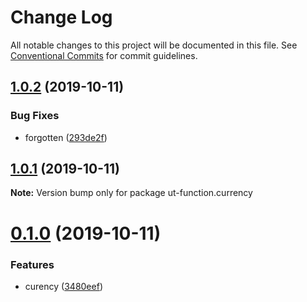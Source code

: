 # Change Log

All notable changes to this project will be documented in this file.
See [Conventional Commits](https://conventionalcommits.org) for commit guidelines.

## [1.0.2](https://github.com/softwaregroup-bg/ut-function/compare/ut-function.currency@1.0.1...ut-function.currency@1.0.2) (2019-10-11)


### Bug Fixes

* forgotten ([293de2f](https://github.com/softwaregroup-bg/ut-function/commit/293de2f))





## [1.0.1](https://github.com/softwaregroup-bg/ut-function/compare/ut-function.currency@0.1.0...ut-function.currency@1.0.1) (2019-10-11)

**Note:** Version bump only for package ut-function.currency





# [0.1.0](https://github.com/softwaregroup-bg/ut-function/compare/ut-function.timezone@1.1.0...ut-function.currency@0.1.0) (2019-10-11)


### Features

* curency ([3480eef](https://github.com/softwaregroup-bg/ut-function/commit/3480eef))
